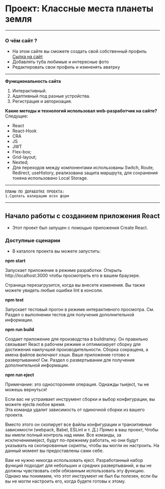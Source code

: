 # Проект: Классные места планеты земля
___
### О чём сайт ?
* На этом сайте вы сможете создать свой собственный профиль 
[Сылка на сайт](https://mesto-react-auth.vercel.app/#/sign-in)
* Добавлять туба любимые и интересные  фото
* Редактировать свои профиль и измненять аватрку 
___
**Функциональность сайта**
1. Интерактивный.
2. Адаптивный под разные устройства.
3. Регистрация и авторизация.

**Какие методы и технологий  использовал web-разработчик на сайте?**
Следущие:
* React
* React-Hook
* CRA
* JS
* JWT
* Flex-box;
* Grid-layout;
* Nexted;
* Для переходов между компонентами использованы Switch, Route, Redirect, useHistory, реализована защита маршрута, для сохранения токена использовано Local Storage.
___
```
ПЛАНЫ ПО ДОРАБОТКЕ ПРОЕКТА:
1.Сделать валидацию всех форм

```
___
## Начало работы с созданием приложения React
* Этот проект был запущен с помощью приложения Create React.

### Доступные сценарии
* В каталоге проекта вы можете запустить:

**npm start**

 Запускает приложение в режиме разработки.
 Открыть http://localhost:3000 чтобы просмотреть его в вашем браузере.

 Страница перезагрузится, когда вы внесете изменения.
 Вы также можете увидеть любые ошибки lint в консоли.

**npm test**

 Запускает тестовый прогон в режиме интерактивного просмотра.
 См. Раздел о выполнении тестов для получения дополнительной информации.

**npm run build**

 Создает приложение для производства в buildпапку.
 Он правильно связывает React в рабочем режиме и оптимизирует сборку для достижения наилучшей производительности.
 Сборка сокращена, а имена файлов включают хэши.
 Ваше приложение готово к развертыванию!
 См. Раздел о развертывании для получения дополнительной информации.

**npm run eject**

 Примечание: это односторонняя операция. Однажды тыeject, ты не можешь вернуться!

 Если вас не устраивает инструмент сборки и выбор конфигурации, вы можете ejectв любое время.    
 Эта команда удалит зависимость от одиночной сборки из вашего проекта.

 Вместо этого он скопирует все файлы конфигурации и транзитивные зависимости (webpack, Babel,  ESLint и т. Д.) Прямо в ваш проект, Чтобы вы имели полный контроль над ними. Все команды, за исключениемeject, будут по-прежнему работать, но они будут указывать на скопированные скрипты, чтобы вы могли их настроить. На данный момент вы предоставлены сами себе.

 Вам не нужно никогда использовать eject. Разработанный набор функций подходит для небольших и средних развертываний, и вы не должны чувствовать себя обязанным использовать эту функцию.   
 Однако мы понимаем, что этот инструмент не был бы полезен, если бы вы не могли настроить его, когда будете готовы к этому.

